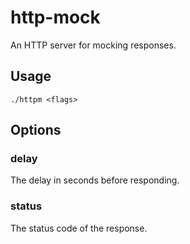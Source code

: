 # http-mock

An HTTP server for mocking responses.

## Usage

`./httpm <flags>`

## Options

### delay

The delay in seconds before responding.

### status

The status code of the response.
